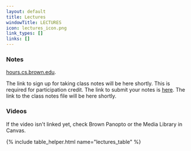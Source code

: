 ```yaml
---
layout: default
title: Lectures
windowTitle: LECTURES
icon: lectures_icon.png
link_types: []
links: []
---
```


<!-- # {{ page.title }} -->

### Notes

[hours.cs.brown.edu](hours.cs.brown.edu).

The link to sign up for taking class notes will be here shortly. This is required for participation credit. 
The link to submit your notes is [here](https://docs.google.com/forms/d/e/1FAIpQLSfyd-iRXC0L3YXgH2DSeQigo2bok12Otz6--Am4loeyn7-3VQ/viewform). 
The link to the class notes file will be here shortly.

### Videos

If the video isn't linked yet, check Brown Panopto or the Media Library in Canvas.

<!---
If the video of a certain lecture isn't linked yet, go to the link of another video, click the "Lecture Capture-CSCI 0200-Spring 2022" folder at the top, and the video will be there! --> 

{% include table_helper.html name="lectures_table" %}
